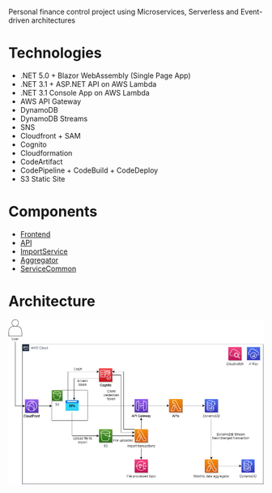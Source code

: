 Personal finance control project using Microservices, Serverless and Event-driven architectures

# Technologies

- .NET 5.0 + Blazor WebAssembly (Single Page App)
- .NET 3.1 + ASP.NET API on AWS Lambda
- .NET 3.1 Console App on AWS Lambda
- AWS API Gateway
- DynamoDB
- DynamoDB Streams
- SNS
- Cloudfront + SAM
- Cognito
- Cloudformation
- CodeArtifact
- CodePipeline + CodeBuild + CodeDeploy
- S3 Static Site

# Components

- [Frontend](https://github.com/dgenezini/PersonalFinance.Frontend)
- [API](https://github.com/dgenezini/PersonalFinance.API)
- [ImportService](https://github.com/dgenezini/PersonalFinance.ImportService)
- [Aggregator](https://github.com/dgenezini/PersonalFinance.Aggregator)
- [ServiceCommon](https://github.com/dgenezini/PersonalFinance.ServiceCommon)

# Architecture

<img align="left" alt="Project Architecture" title="Project Architecture" src="https://github.com/dgenezini/AWSPersonalFinance/blob/main/PersonalFinance.png" />

